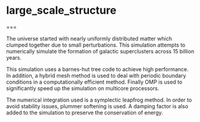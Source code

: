 # large_scale_structure
===

The universe started with nearly uniformly distributed matter which clumped together due to small perturbations. This simulation attempts to numerically simulate the formation of galactic superclusters across 15 billion years.

This simulation uses a barnes-hut tree code to achieve high performance. In addition, a hybrid mesh method is used to deal with periodic boundary conditions in a computationally efficient method. Finally OMP is used to significantly speed up the simulation on multicore processors. 

The numerical integration used is a symplectic leapfrog method. In order to avoid stability issues, plummer softening is used. A damping factor is also added to the simulation to preserve the conservation of energy. 
